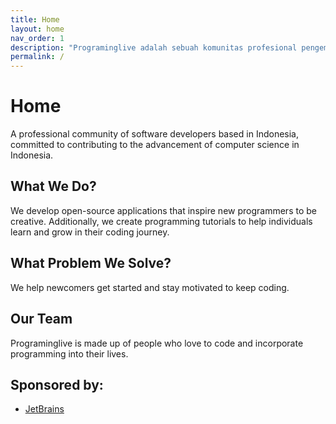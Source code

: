 ```yaml
---
title: Home
layout: home
nav_order: 1
description: "Programinglive adalah sebuah komunitas profesional pengembang perangkat lunak yang berdomisili di Indonesia, berkomitmen untuk berkontribusi pada kemajuan ilmu komputer di Indonesia."
permalink: /
---
```


# Home
A professional community of software developers based in Indonesia,
committed to contributing to the advancement of computer science in Indonesia.

## What We Do?
We develop open-source applications that inspire new programmers to be creative. Additionally, we create programming tutorials to help individuals learn and grow in their coding journey.
## What Problem We Solve?
We help newcomers get started and stay motivated to keep coding.

## Our Team
Programinglive is made up of people who love to code and incorporate programming into their lives.

## Sponsored by:
- [JetBrains](https://www.jetbrains.com/)